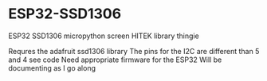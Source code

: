 # ESP32-SSD1306
ESP32 SSD1306 micropython screen HITEK library thingie

Requres the adafruit ssd1306 library
The pins for the I2C are different than 5 and 4 see code
Need appropriate firmware for the ESP32
Will be documenting as I go along

